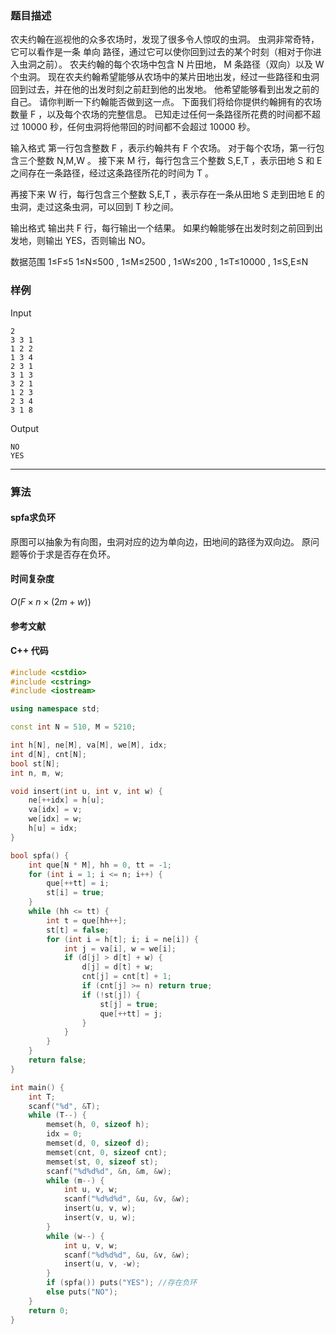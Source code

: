 ### 题目描述

农夫约翰在巡视他的众多农场时，发现了很多令人惊叹的虫洞。
虫洞非常奇特，它可以看作是一条 单向 路径，通过它可以使你回到过去的某个时刻（相对于你进入虫洞之前）。
农夫约翰的每个农场中包含  N  片田地， M  条路径（双向）以及  W  个虫洞。
现在农夫约翰希望能够从农场中的某片田地出发，经过一些路径和虫洞回到过去，并在他的出发时刻之前赶到他的出发地。
他希望能够看到出发之前的自己。
请你判断一下约翰能否做到这一点。
下面我们将给你提供约翰拥有的农场数量  F ，以及每个农场的完整信息。
已知走过任何一条路径所花费的时间都不超过  10000  秒，任何虫洞将他带回的时间都不会超过  10000  秒。

输入格式
第一行包含整数  F ，表示约翰共有  F  个农场。
对于每个农场，第一行包含三个整数  N,M,W 。
接下来  M  行，每行包含三个整数  S,E,T ，表示田地  S  和  E  之间存在一条路径，经过这条路径所花的时间为  T 。

再接下来  W  行，每行包含三个整数  S,E,T ，表示存在一条从田地  S  走到田地  E  的虫洞，走过这条虫洞，可以回到  T  秒之间。

输出格式
输出共  F  行，每行输出一个结果。
如果约翰能够在出发时刻之前回到出发地，则输出 YES，否则输出 NO。

数据范围
1≤F≤5 
1≤N≤500 ,
1≤M≤2500 ,
1≤W≤200 ,
1≤T≤10000 ,
1≤S,E≤N

### 样例

Input

```
2
3 3 1
1 2 2
1 3 4
2 3 1
3 1 3
3 2 1
1 2 3
2 3 4
3 1 8
```

Output

```
NO
YES
```

----------

### 算法
#### spfa求负环

原图可以抽象为有向图，虫洞对应的边为单向边，田地间的路径为双向边。
原问题等价于求是否存在负环。

#### 时间复杂度

$O(F \times n \times (2m + w))$

#### 参考文献

#### C++ 代码

``` cpp
#include <cstdio>
#include <cstring>
#include <iostream>

using namespace std;

const int N = 510, M = 5210;

int h[N], ne[M], va[M], we[M], idx;
int d[N], cnt[N];
bool st[N];
int n, m, w;

void insert(int u, int v, int w) {
    ne[++idx] = h[u];
    va[idx] = v;
    we[idx] = w;
    h[u] = idx;
}

bool spfa() {
    int que[N * M], hh = 0, tt = -1;
    for (int i = 1; i <= n; i++) {
        que[++tt] = i;
        st[i] = true;
    }
    while (hh <= tt) {
        int t = que[hh++];
        st[t] = false;
        for (int i = h[t]; i; i = ne[i]) {
            int j = va[i], w = we[i];
            if (d[j] > d[t] + w) {
                d[j] = d[t] + w;
                cnt[j] = cnt[t] + 1;
                if (cnt[j] >= n) return true;
                if (!st[j]) {
                    st[j] = true;
                    que[++tt] = j;
                }
            }
        }
    }
    return false;
}

int main() {
    int T;
    scanf("%d", &T);
    while (T--) {
        memset(h, 0, sizeof h);
        idx = 0;
        memset(d, 0, sizeof d);
        memset(cnt, 0, sizeof cnt);
        memset(st, 0, sizeof st);
        scanf("%d%d%d", &n, &m, &w);
        while (m--) {
            int u, v, w;
            scanf("%d%d%d", &u, &v, &w);
            insert(u, v, w);
            insert(v, u, w);
        }
        while (w--) {
            int u, v, w;
            scanf("%d%d%d", &u, &v, &w);
            insert(u, v, -w);
        }
        if (spfa()) puts("YES"); //存在负环
        else puts("NO");
    }
    return 0;
}
```